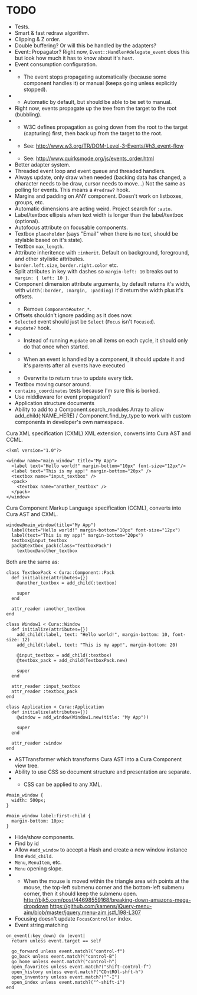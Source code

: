 # TODO

* Tests.
* Smart & fast redraw algorithm.
* Clipping & Z order.
* Double buffering? Or will this be handled by the adapters?
* Event::Propagator? Right now, `Event::Handler#delegate_event` does this but look how much it has to know about it's `host`.  
* Event consumption configuration.
* * The event stops propagating automatically (because some component handles it) or manual (keeps going unless explicitly stopped).
* * Automatic by default, but should be able to be set to manual.
* Right now, events propagate up the tree from the target to the root (bubbling).  
* * W3C defines propagation as going down from the root to the target (capturing) first, then back up from the target to the root.
* * See: http://www.w3.org/TR/DOM-Level-3-Events/#h3_event-flow
* * See: http://www.quirksmode.org/js/events_order.html
* Better adapter system.
* Threaded event loop and event queue and threaded handlers.
* Always update, only draw when needed (backing data has changed, a character needs to be draw, cursor needs to move...) Not the same as polling for events. This means a `#redraw?` hook.
* Margins and padding on ANY component. Doesn't work on listboxes, groups, etc.
* Automatic dimensions are acting weird. Project search for `:auto`.
* Label/textbox ellipsis when text width is longer than the label/textbox (optional).
* Autofocus attribute on focusable components.
* Textbox `placeholder` (says "Email" when there is no text, should be stylable based on it's state).
* Textbox `max_length`.
* Attribute inheritence with `:inherit`. Default on background, foreground, and other stylistic attributes.
* `border.left.size`, `border.right.color` etc.
* Split attributes in key with dashes so `margin-left: 10` breaks out to `margin: { left: 10 }`.
* Component dimension attribute arguments, by default returns it's width, with `width(:border, :margin, :padding)` it'd return the width plus it's offsets.
* * Remove `Component#outer_*`.
* Offsets shouldn't ignore padding as it does now.
* `Selected` event should just be `Select` (`Focus` isn't `Focused`).
* `#update?` hook.
* * Instead of running `#update` on all items on each cycle, it should only do that once when started.
* * When an event is handled by a component, it should update it and it's parents after all events have executed
* * Overwrite to return `true` to update every tick.
* Textbox moving cursor around.
* `contains_coordinates` tests because I'm sure this is borked.
* Use middleware for event propagation?
* Application structure documents
* Ability to add to a Component.search_modules Array to allow add_child(:NAME_HERE) / Component.find_by_type
  to work with custom components in developer's own namespace.

Cura XML specification (CXML) XML extension, converts into Cura AST and CCML.

```
<?xml version="1.0"?>

<window name="main_window" title="My App">
  <label text="Hello world!" margin-bottom="10px" font-size="12px"/>
  <label text="This is my app!" margin-bottom="20px" />
  <textbox name="input_textbox" />
  <pack>
    <textbox name="another_textbox" />
  </pack>
</window>
```

Cura Component Markup Language specification (CCML), converts into Cura AST and CXML.

```
window@main_window(title="My App")
  label(text="Hello world!" margin-bottom="10px" font-size="12px")
  label(text="This is my app!" margin-bottom="20px")
  textbox@input_textbox
  pack@textbox_pack(class="TextboxPack")
    textbox@another_textbox
```

Both are the same as:

```
class TextboxPack < Cura::Component::Pack
  def initialize(attributes={})
    @another_textbox = add_child(:textbox)

    super
  end

  attr_reader :another_textbox
end

class Window1 < Cura::Window
  def initialize(attributes={})
    add_child(:label, text: "Hello world!", margin-bottom: 10, font-size: 12)
    add_child(:label, text: "This is my app!", margin-bottom: 20)

    @input_textbox = add_child(:textbox)
    @textbox_pack = add_child(TextboxPack.new)

    super
  end

  attr_reader :input_textbox
  attr_reader :textbox_pack
end

class Application < Cura::Application
  def initialize(attributes={})
    @window = add_window(Window1.new(title: "My App"))

    super
  end

  attr_reader :window
end
```

* ASTTransformer which transforms Cura AST into a Cura Component view tree.
* Ability to use CSS so document structure and presentation are separate.
* * CSS can be applied to any XML.

```
#main_window {
  width: 500px;
}

#main_window label:first-child {
  margin-bottom: 10px;
}
```

* Hide/show components.
* Find by id
* Allow `#add_window` to accept a Hash and create a new window instance line `#add_child`.
* `Menu`, `MenuItem`, etc.
* `Menu` opening slope.
* * When the mouse is moved within the triangle area with points at the mouse, the top-left submenu corner and the bottom-left submenu corner, then it should keep the submenu open.
    http://bjk5.com/post/44698559168/breaking-down-amazons-mega-dropdown
    https://github.com/kamens/jQuery-menu-aim/blob/master/jquery.menu-aim.js#L198-L307
* Focusing doesn't update `FocusController` index.
* Event string matching


```
on_event(:key_down) do |event|
  return unless event.target == self

  go_forward unless event.match?("control-f")
  go_back unless event.match?("control-B")
  go_home unless event.match?("control-h")
  open_favorites unless event.match?("shift-control-f")
  open_history unless event.match?("COntROl-shft-h")
  open_inventory unless event.match?("^-I")
  open_index unless event.match?("^-shift-i")
end
```

